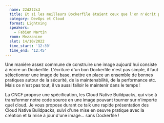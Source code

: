 ```yaml
---
  name: 22d2t2s3
  title: Et si les meilleurs Dockerfile étaient ceux que l'on n'écrit pas
  category: DevOps et Cloud
  format: Lightning
  speakers:
    - Fabien Martin
  room: Mezzanine
  slot: 14/10/2022
  time_start: '12:30'
  time_end: '12:45'
---
```

Une manière assez commune de construire une image aujourd'hui consiste à écrire un Dockerfile. L'écriture d'un bon Dockerfile n'est pas simple, il faut sélectionner une image de base, mettre en place un ensemble de bonnes pratiques autour de la sécurité, de la maintenabilité, de la performance etc. Mais ce n'est pas tout, il va aussi falloir le maintenir dans le temps !

La CNCF propose une spécification, les Cloud Native Buildpacks, qui vise à transformer notre code source en une image pouvant tourner sur n'importe quel cloud. Je vous propose durant ce talk une rapide présentation des Cloud Native Buildpacks, suivi d'une mise en oeuvre pratique avec la création et la mise à jour d'une image... sans Dockerfile !
